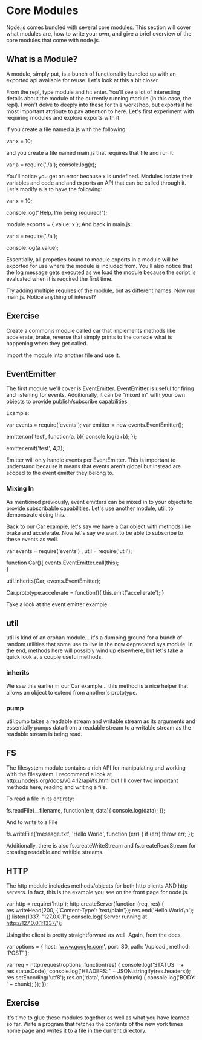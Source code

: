 # Core Modules
Node.js comes bundled with several core modules. This section will cover what modules are, how to write your own, and give a brief overview of the core modules that come with node.js.

## What is a Module?
A module, simply put, is a bunch of functionality bundled up with an exported api available for reuse. Let's look at this a bit closer. 

From the repl, type module and hit enter. You'll see a lot of interesting details about the module of the currently running module (in this case, the repl). I won't delve to deeply into these for this workshop, but exports it he most important attribute to pay attention to here. Let's first experiment with requiring modules and explore exports with it.

If you create a file named a.js with the following:

  var x = 10;

and you create a file named main.js that requires that file and run it:

  var a = require('./a');
  console.log(x);

You'll notice you get an error because x is undefined. Modules isolate their variables and code and and exports an API that can be called through it. Let's modify a.js to have the following:

  var x = 10;

  console.log("Help, I'm being required!");

  module.exports = {
      value: x
  };
And back in main.js:
  
  var a = require('./a');
  
  console.log(a.value);

Essentially, all propeties bound to module.exports in a module will be exported for use where the module is included from. You'll also notice that the log message gets executed as we load the module because the script is evaluated when it is required the first time.

Try adding multiple requires of the module, but as different names. Now run main.js. Notice anything of interest?  

## Exercise
Create a commonjs module called car that implements methods like accelerate, brake, reverse that simply prints to the console what is happening when they get called. 

Import the module into another file and use it. 


## EventEmitter
The first module we'll cover is EventEmitter. EventEmitter is useful for firing and listening for events. Additionally, it can be "mixed in" with your own objects to provide publish/subscribe capabilities.

Example: 

  var events = require('events');
  var emitter = new events.EventEmitter();
  
  emitter.on('test', function(a, b){ console.log(a+b); });
  
  emitter.emit('test', 4,3);

Emitter will only handle events per EventEmitter. This is important to understand because it means that events aren't global but instead are scoped to the event emitter they belong to. 

### Mixing In
As mentioned previously, event emitters can be mixed in to your objects to provide subscribable capabilities. Let's use another module, util, to demonstrate doing this.

Back to our Car example, let's say we have a Car object with methods like brake and accelerate. Now let's say we want to be able to subscribe to these events as well.

  var events = require('events')
    , util   = require('util');
 
  function Car(){
    events.EventEmitter.call(this);    
  }
  
  util.inherits(Car, events.EventEmitter);
  
  Car.prototype.accelerate = function(){
    this.emit('accellerate');
  }

Take a look at the event emitter example.

## util
util is kind of an orphan module... it's a dumping ground for a bunch of random utilities that some use to live in the now deprecated sys module. In the end, methods here will possibly wind up elsewhere, but let's take a quick look at a couple useful methods.

### inherits
We saw this earlier in our Car example... this method is a nice helper that allows an object to extend from another's prototype. 

### pump
util.pump takes a readable stream and writable stream as its arguments and essentially pumps data from a readable stream to a writable stream as the readable stream is being read.




## FS
The filesystem module contains a rich API for manipulating and working with the filesystem. I recommend a look at http://nodejs.org/docs/v0.4.12/api/fs.html but I'll cover two important methods here, reading and writing a file.

To read a file in its entirety:

  fs.readFile(__filename, function(err, data){
    console.log(data);
  });

  
And to write to a File

  fs.writeFile('message.txt', 'Hello World', function (err) {
    if (err) throw err;
  });  

Additionally, there is also fs.createWriteStream and fs.createReadStream for creating readable and writible streams. 

## HTTP
The http module includes methods/objects for both http clients AND http servers. In fact, this is the example you see on the front page for node.js.

  var http = require('http');
  http.createServer(function (req, res) {
    res.writeHead(200, {'Content-Type': 'text/plain'});
    res.end('Hello World\n');
  }).listen(1337, "127.0.0.1");
  console.log('Server running at http://127.0.0.1:1337/');

Using the client is pretty straightforward as well. Again, from the docs.
  
  var options = {
    host: 'www.google.com',
    port: 80,
    path: '/upload',
    method: 'POST'
  };

  var req = http.request(options, function(res) {
    console.log('STATUS: ' + res.statusCode);
    console.log('HEADERS: ' + JSON.stringify(res.headers));
    res.setEncoding('utf8');
    res.on('data', function (chunk) {
      console.log('BODY: ' + chunk);
    });
  });

## Exercise
It's time to glue these modules together as well as what you have learned so far. Write a program that fetches the contents of the new york times home page and writes it to a file in the current directory.

